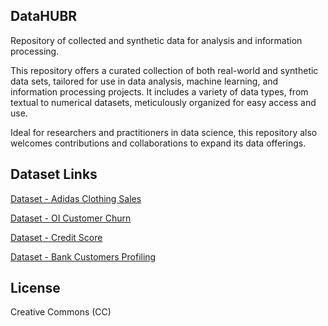 ## DataHUBR
Repository of collected and synthetic data for analysis and information processing.

This repository offers a curated collection of both real-world and synthetic data sets, tailored for use in data analysis, machine learning, and information processing projects. It includes a variety of data types, from textual to numerical datasets, meticulously organized for easy access and use. 

Ideal for researchers and practitioners in data science, this repository also welcomes contributions and collaborations to expand its data offerings.

## Dataset Links

[Dataset - Adidas Clothing Sales](datasets/dataset_vendas_adidas.csv)

[Dataset - OI Customer Churn](datasets/dataset_telecom_churn.csv)

[Dataset - Credit Score](datasets/dataset_banco_credito.csv)

[Dataset - Bank Customers Profiling](datasets/dataset_banco_clientes.csv)

## License
Creative Commons (CC)
